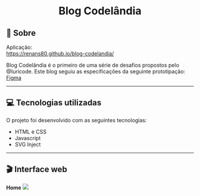 <h1 align="center">Blog Codelândia</h1>

## 📃 Sobre
Aplicação: <br>
https://renans80.github.io/blog-codelandia/  <br>

Blog Codelândia é o primeiro de uma série de desafios propostos pelo @Iuricode.
Este blog seguiu as especificações da seguinte prototipação: <br>
[Figma](https://www.figma.com/file/Yb9IBH56g7T1hdIyZ3BMNO/Desafios---Codel%C3%A2ndia?node-id=0%3A1)

---

## 💻 Tecnologias utilizadas
O projeto foi desenvolvido com as seguintes tecnologias: <br>
<ul>
    <li>HTML e CSS</li>
    <li>Javascript</li>
    <li>SVG Inject</li>
</ul>

---

## 🎬 Interface web
<strong>Home</strong>
<img src="https://ik.imagekit.io/zqxyh6u3ylz/Blog_Codel%C3%A2ndia/Index.jpg?ik-sdk-version=javascript-1.4.3&updatedAt=1642206866272">
